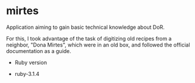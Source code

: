 # mirtes

Application aiming to gain basic technical knowledge about DoR.

For this, I took advantage of the task of digitizing old recipes from a neighbor, "Dona Mirtes", which were in an old box, and followed the official documentation as a guide.

* Ruby version
- ruby-3.1.4

